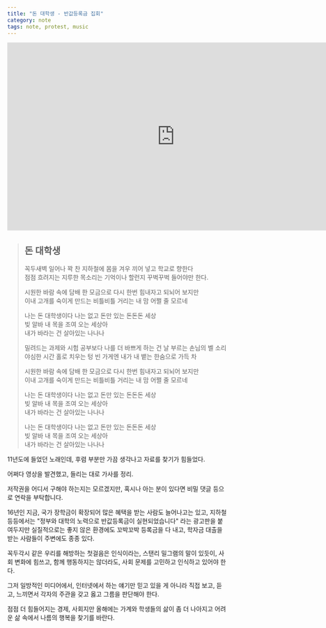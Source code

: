 ```yaml
---
title: "돈 대학생 - 반값등록금 집회"
category: note
tags: note, protest, music
---
```

<iframe title='6.24 반값등록금 촛불집회 - 공감(돈 대학생)' width='768px' height='432px' src='http://videofarm.daum.net/controller/video/viewer/Video.html?vid=NLxdlIoZhw8$&play_loc=undefined&alert=true' frameborder='0' scrolling='no' ></iframe>

> ## 돈 대학생  
>  
>꼭두새벽 일어나 꽉 찬 지하철에 몸을 겨우 끼어 넣고 학교로 향한다  
>점점 흐려지는 지루한 목소리는 기억이나 할런지 꾸벅꾸벅 들어야만 한다.  
>  
>시원한 바람 속에 담배 한 모금으로 다시 한번 힘내자고 되뇌어 보지만  
>이내 고개를 숙이게 만드는 비틀비틀 거리는 내 맘 어쩔 줄 모르네  
>  
>나는 돈 대학생이다 나는 없고 돈만 있는 돈돈돈 세상  
>빚 알바 내 목을 조여 오는 세상아  
>내가 바라는 건 살아있는 나나나  
>  
>  
>  
>밀려드는 과제와 시험 공부보다 나를 더 바쁘게 하는 건 날 부르는 손님의 벨 소리  
>야심한 시간 홀로 치우는 텅 빈 가게엔 내가 내 뱉는 한숨으로 가득 차  
>  
>시원한 바람 속에 담배 한 모금으로 다시 한번 힘내자고 되뇌어 보지만  
>이내 고개를 숙이게 만드는 비틀비틀 거리는 내 맘 어쩔 줄 모르네  
>
>나는 돈 대학생이다 나는 없고 돈만 있는 돈돈돈 세상  
>빚 알바 내 목을 조여 오는 세상아  
>내가 바라는 건 살아있는 나나나  
>  
>  
>나는 돈 대학생이다 나는 없고 돈만 있는 돈돈돈 세상  
>빚 알바 내 목을 조여 오는 세상아  
>내가 바라는 건 살아있는 나나나  



11년도에 들었던 노래인데, 후렴 부분만 가끔 생각나고 자료를 찾기가 힘들었다.

어쩌다 영상을 발견했고, 들리는 대로 가사를 정리.

저작권을 어디서 구해야 하는지는 모르겠지만, 혹시나 아는 분이 있다면 비밀 댓글 등으로 연락을 부탁합니다.


16년인 지금, 국가 장학금이 확장되어 많은 혜택을 받는 사람도 늘어나고는 있고, 지하철 등등에서는 "정부와 대학의 노력으로 반값등록금이 실현되었습니다" 라는 광고판을 붙여두지만 실질적으로는 좋지 않은 환경에도 꼬박꼬박 등록금을 다 내고, 학자금 대출을 받는 사람들이 주변에도 종종 있다.

꼭두각시 같은 우리를 해방하는 첫걸음은 인식이라는, 스탠리 밀그램의 말이 있듯이, 사회 변화에 힘쓰고, 함께 행동하지는 않더라도, 사회 문제를 고민하고 인식하고 있어야 한다.

그저 일방적인 미디어에서, 인터넷에서 하는 얘기만 믿고 있을 게 아니라 직접 보고, 듣고, 느끼면서 각자의 주관을 갖고 옳고 그름을 판단해야 한다.


점점 더 힘들어지는 경제, 사회지만 올해에는 가계와 학생들의 삶이 좀 더 나아지고 어려운 삶 속에서 나름의 행복을 찾기를 바란다.
